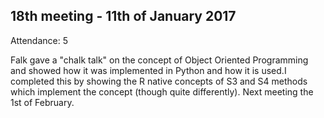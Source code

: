 18th meeting - 11th of January 2017
----
Attendance: 5

Falk gave a "chalk talk" on the concept of Object Oriented Programming and showed how it was implemented in Python and how it is used.I completed this by showing the R native concepts of S3 and S4 methods which implement the concept (though quite differently).
Next meeting the 1st of February.
